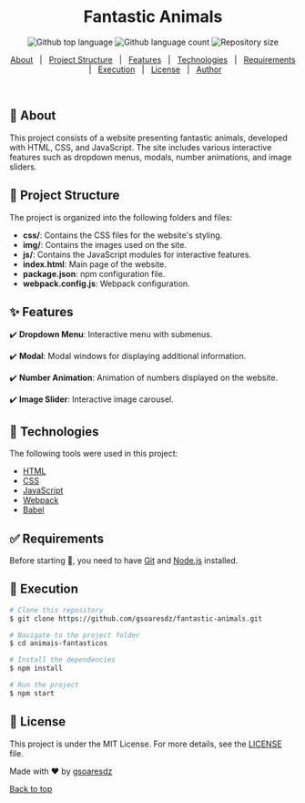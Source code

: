 <h1 align="center">Fantastic Animals</h1>
<p align="center">
  <img alt="Github top language" src="https://img.shields.io/github/languages/top/gsoaresdz/fantastic-animals?color=56BEB8">
  <img alt="Github language count" src="https://img.shields.io/github/languages/count/gsoaresdz/fantastic-animals?color=56BEB8">
  <img alt="Repository size" src="https://img.shields.io/github/repo-size/gsoaresdz/fantastic-animals?color=56BEB8">
</p>
<p align="center">
  <a href="#dart-about">About</a> &#xa0; | &#xa0; 
  <a href="#memo-project-structure">Project Structure</a> &#xa0; | &#xa0;
  <a href="#sparkles-features">Features</a> &#xa0; | &#xa0;
  <a href="#rocket-technologies">Technologies</a> &#xa0; | &#xa0;
  <a href="#white_check_mark-requirements">Requirements</a> &#xa0; | &#xa0;
  <a href="#checkered_flag-execution">Execution</a> &#xa0; | &#xa0;
  <a href="#memo-license">License</a> &#xa0; | &#xa0;
  <a href="https://github.com/gsoaresdz" target="_blank">Author</a>
</p>
<br>

## **:dart: About**

This project consists of a website presenting fantastic animals, developed with HTML, CSS, and JavaScript. The site includes various interactive features such as dropdown menus, modals, number animations, and image sliders.

## **:memo: Project Structure**

The project is organized into the following folders and files:

- **css/**: Contains the CSS files for the website's styling.
- **img/**: Contains the images used on the site.
- **js/**: Contains the JavaScript modules for interactive features.
- **index.html**: Main page of the website.
- **package.json**: npm configuration file.
- **webpack.config.js**: Webpack configuration.

## **:sparkles: Features**

:heavy_check_mark: **Dropdown Menu**: Interactive menu with submenus.

:heavy_check_mark: **Modal**: Modal windows for displaying additional information.

:heavy_check_mark: **Number Animation**: Animation of numbers displayed on the website.

:heavy_check_mark: **Image Slider**: Interactive image carousel.

## **:rocket: Technologies**

The following tools were used in this project:

- [HTML](https://developer.mozilla.org/en-US/docs/Web/HTML)
- [CSS](https://developer.mozilla.org/en-US/docs/Web/CSS)
- [JavaScript](https://developer.mozilla.org/en-US/docs/Web/JavaScript)
- [Webpack](https://webpack.js.org/)
- [Babel](https://babeljs.io/)

## **:white_check_mark: Requirements**

Before starting :checkered_flag:, you need to have [Git](https://git-scm.com/) and [Node.js](https://nodejs.org/en/) installed.

## **:checkered_flag: Execution**

```bash
# Clone this repository
$ git clone https://github.com/gsoaresdz/fantastic-animals.git

# Navigate to the project folder
$ cd animais-fantasticos

# Install the dependencies
$ npm install

# Run the project
$ npm start
```

## **:memo: License**

This project is under the MIT License. For more details, see the [LICENSE](LICENSE) file.

Made with :heart: by <a href="https://github.com/gsoaresdz" target="_blank">gsoaresdz</a>

<a href="#top">Back to top</a>
